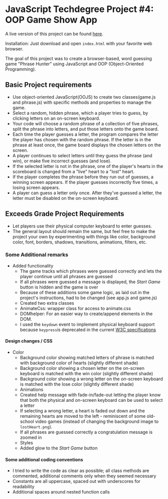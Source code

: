 # JavaScript Techdegree Project #4: OOP Game Show App

A live version of this project can be found [here](https://rliess.github.io/js-techdegree-project4/).

Installation: Just download and open `index.html` with your favorite web browser.

The goal of this project was to create a browser-based, word guessing game "Phrase Hunter" using JavaScript and OOP (Object-Oriented Programming).

## Basic Project requirements

* Use object-oriented JavaScript(OOJS) to create two classes(game.js and phrase.js) with specific methods and properties to manage the game.
* Select a random, hidden phrase, which a player tries to guess, by clicking letters on an on-screen keyboard.
* Your code will choose a random phrase of a collection of five phrases, split the phrase into letters, and put those letters onto the game board.
* Each time the player guesses a letter, the program compares the letter the player has chosen with the random phrase. If the letter is in the phrase at least once, the game board displays the chosen letters on the screen.
* A player continues to select letters until they guess the phrase (and win), or make five incorrect guesses (and lose).
* If the selected letter is not in the phrase, one of the player's hearts in the scoreboard is changed from a "live" heart to a "lost" heart.
* If the player completes the phrase before they run out of guesses, a winning screen appears. If the player guesses incorrectly five times, a losing screen appears.
* A player can guess a letter only once. After they've guessed a letter, the letter must be disabled on the on-screen keyboard.

## Exceeds Grade Project Requirements

* Let players use their physical computer keyboard to enter guesses.
* The general layout should remain the same, but feel free to make the project your own by experimenting with things like color, background color, font, borders, shadows, transitions, animations, filters, etc.

### Some Additional remarks

* Added functionality
  * The game tracks which phrases were guessed correctly and lets the player continue until all phrases are guessed
  * If all phrases were guessed a message is displayed, the _Start Game_ button is hidden and the game is over
  * Because of these additions some game logic, as laid out in the project's instructions, had to be changed (see app.js and game.js)
  * Created two extra classes
  * AnimateCss: wrapper class for access to animate.css
  * DOMhelper: For an easier way to create/append elements in the DOM.
  * I used the `keydown` event to implement physical keyboard support because `keypress`is deprecated in the current [W3C specifications](https://www.w3.org/TR/uievents/#event-type-keypress)  

#### Design changes / CSS

* Color
  * Background color showing matched letters of phrase is matched with background color of hearts (slightly different shade)
  * Background color showing a chosen letter on the on-screen keyboard is matched with the win color (slightly different shade)
  * Background color showing a wrong letter on the on-screen keyboard is matched with the lose color (slightly different shade)
  * Animations
  * Created help message with fade-in/fade-out letting the player know that both the physical and on-screen keyboard can be used to select a letter
  * If selecting a wrong letter, a heart is faded out down and the remaining hearts are moved to the left - reminiscent of some old-school video games (instead of changing the background image to `lostHeart.png`).
  * If all phrases are guessed correctly a congratulation message is zoomed in
  * Styles
  * Added glow to the _Start Game_ button

#### Some additional coding conventions

* I tried to write the code as clear as possible; all class methods are commented, additional comments only when they seemed necessary
* Constants are all uppercase, spaced out with underscores for readability
* Additional spaces around nested function calls